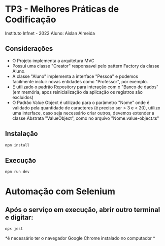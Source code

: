 # TP3 - Melhores Práticas de Codificação
Instituto Infnet - 2022
Aluno: Aislan Almeida

## Considerações
 - O Projeto implementa a arquitetura MVC
 - Possui uma classe "Creator" responsavel pelo pattern Factory da classe Aluno.
 - A classe "Aluno" implementa a interface "Pessoa" e podemos facilmente incluir novas entidades como "Professor", por exemplo.
 - É utilizado o padrão Repository para interação com o "Banco de dados" (em memória, apos reinicialização da aplicação os registros são excluidos)
 - O Padrão Value Object é utilizado para o parâmetro "Nome" onde é validado pela quantidade de caracteres (é preciso ser > 3 e < 20), utilizo uma interface, caso seja necessário criar outros, devemos extender a classe Abstrata "ValueObject", como no arquivo "Nome.value-object.ts"


## Instalação
```bash
npm install
```

## Execução
```bash
npm run dev
```

# Automação com Selenium
## Após o serviço em execução, abrir outro terminal e digitar:

```bash
npx jest
```
*é necessário ter o navegador Google Chrome instalado no computador *

